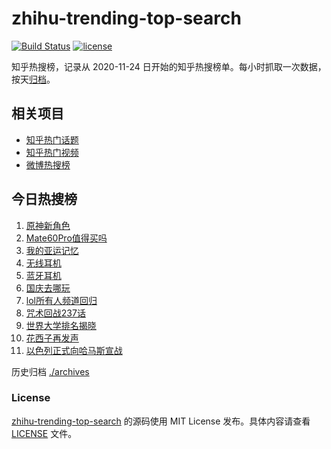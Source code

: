 # zhihu-trending-top-search

[![Build Status](https://github.com/justjavac/zhihu-trending-top-search/workflows/ci/badge.svg?branch=main)](https://github.com/justjavac/zhihu-trending-top-search/actions)
[![license](https://img.shields.io/github/license/justjavac/zhihu-trending-top-search)](https://github.com/justjavac/zhihu-trending-top-search/blob/main/LICENSE)

知乎热搜榜，记录从 2020-11-24
日开始的知乎热搜榜单。每小时抓取一次数据，按天[归档](./archives)。

## 相关项目

- [知乎热门话题](https://github.com/justjavac/zhihu-trending-hot-questions)
- [知乎热门视频](https://github.com/justjavac/zhihu-trending-hot-video)
- [微博热搜榜](https://github.com/justjavac/weibo-trending-hot-search)

## 今日热搜榜

<!-- BEGIN -->
<!-- 最后更新时间 Mon Oct 09 2023 12:10:33 GMT+0800 (China Standard Time) -->

1. [原神新角色](https://www.zhihu.com/search?q=原神新角色)
1. [Mate60Pro值得买吗](https://www.zhihu.com/search?q=Mate60Pro值得买吗)
1. [我的亚运记忆](https://www.zhihu.com/search?q=我的亚运记忆)
1. [无线耳机](https://www.zhihu.com/search?q=无线耳机)
1. [蓝牙耳机](https://www.zhihu.com/search?q=蓝牙耳机)
1. [国庆去哪玩](https://www.zhihu.com/search?q=国庆去哪玩)
1. [lol所有人频道回归](https://www.zhihu.com/search?q=lol所有人频道回归)
1. [咒术回战237话](https://www.zhihu.com/search?q=咒术回战237话)
1. [世界大学排名揭晓](https://www.zhihu.com/search?q=世界大学排名揭晓)
1. [花西子再发声](https://www.zhihu.com/search?q=花西子再发声)
1. [以色列正式向哈马斯宣战](https://www.zhihu.com/search?q=以色列正式向哈马斯宣战)

<!-- END -->

历史归档 [./archives](./archives)

### License

[zhihu-trending-top-search](https://github.com/justjavac/zhihu-trending-top-search)
的源码使用 MIT License 发布。具体内容请查看 [LICENSE](./LICENSE) 文件。

